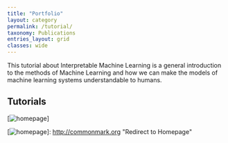 ```yaml
---
title: "Portfolio"
layout: category
permalink: /tutorial/
taxonomy: Publications
entries_layout: grid
classes: wide
---
```

This tutorial about Interpretable Machine Learning is a general introduction to the methods of Machine Learning and how we can make the models of machine learning systems understandable to humans.

## Tutorials

[![homepage]] 

[homepage]:  http://commonmark.org/help/images/favicon.png
[![homepage]]:  http://commonmark.org "Redirect to Homepage" 